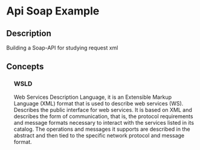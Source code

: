 # Api Soap Example

## Description

Building a Soap-API for studying request xml

## Concepts

<p align="justify" >

 <h3 style="padding-left: 20px"> WSLD </h3> 
 <p style="padding-left: 20px">
   Web Services Description Language, it is an Extensible Markup Language (XML) format that is used to describe web services (WS). Describes the public interface for web services. It is based on XML and describes the form of communication, that is, the protocol requirements and message formats necessary to interact with the services listed in its catalog. The operations and messages it supports are described in the abstract and then tied to the specific network protocol and message format.
  </p>
</p>

